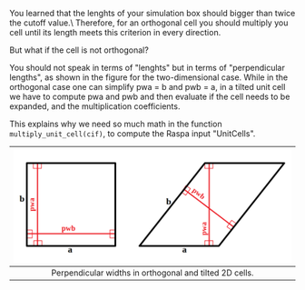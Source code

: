 You learned that the lenghts of your simulation box should bigger than twice the cutoff value.\\
Therefore, for an orthogonal cell you should multiply you cell until its length
meets this criterion in every direction.

But what if the cell is not orthogonal?

You should not speak in terms of "lenghts" but in terms of "perpendicular lengths",
as shown in the figure for the two-dimensional case. While in the orthogonal case
one can simplify pwa = b and pwb = a, in a tilted unit cell we have to compute
pwa and pwb and then evaluate if the cell needs to be expanded,
and the multiplication coefficients.

This explains why we need so much math in the function `multiply_unit_cell(cif)`,
to compute the Raspa input "UnitCells".


| ![perp_width.png](../../../assets/2019_molsim_school_Amsterdam/perp_width.png) |
|:--:|
| Perpendicular widths in orthogonal and tilted 2D cells. |
